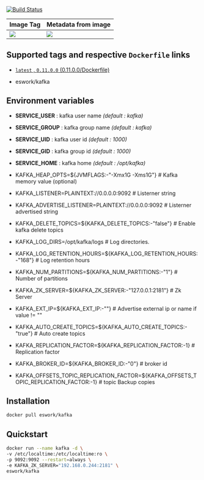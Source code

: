 [![Build Status](https://travis-ci.org/EsWork/docker-kafka.svg?branch=master)](https://travis-ci.org/EsWork/docker-kafka) 

|Image Tag | Metadata from image |
|--------- | :------------ |
|[![](https://images.microbadger.com/badges/version/eswork/kafka.svg)](https://microbadger.com/images/eswork/kafka "Get your own version badge on microbadger.com")|[![](https://images.microbadger.com/badges/image/eswork/kafka.svg)](https://microbadger.com/images/eswork/kafka "Get your own image badge on microbadger.com")

## Supported tags and respective `Dockerfile` links

- [`latest` , `0.11.0.0` (0.11.0.0/Dockerfile)](https://github.com/EsWork/docker-kafka/blob/master/Dockerfile)

* eswork/kafka

Environment variables
---

- **SERVICE_USER** : kafka user name *(default : kafka)*
- **SERVICE_GROUP** : kafka group name *(default : kafka)*
- **SERVICE_UID** : kafka user id *(default : 1000)*
- **SERVICE_GID** : kafka group id *(default : 1000)*
- **SERVICE_HOME** : kafka home *(default : /opt/kafka)*

- KAFKA_HEAP_OPTS=${JVMFLAGS:-"-Xmx1G -Xms1G"}     				                      # Kafka memory value (optional)
- KAFKA_LISTENER=PLAINTEXT://0.0.0.0:9092	                                          # Listerner string
- KAFKA_ADVERTISE_LISTENER=PLAINTEXT://0.0.0.0:9092	                                  # Listerner advertised string 
- KAFKA_DELETE_TOPICS=${KAFKA_DELETE_TOPICS:-"false"}			                      # Enable kafka delete topics
- KAFKA_LOG_DIRS=/opt/kafka/logs              		                                  # Log directories.
- KAFKA_LOG_RETENTION_HOURS=${KAFKA_LOG_RETENTION_HOURS:-"168"}	                      # Log retention hours
- KAFKA_NUM_PARTITIONS=${KAFKA_NUM_PARTITIONS:-"1"}				                      # Number of partitions
- KAFKA_ZK_SERVER=${KAFKA_ZK_SERVER:-"127.0.0.1:2181"}					              # Zk Server
- KAFKA_EXT_IP=${KAFKA_EXT_IP:-""}								                      # Advertise external ip or name if value != ""
- KAFKA_AUTO_CREATE_TOPICS=${KAFKA_AUTO_CREATE_TOPICS:-"true"}	                      # Auto create topics
- KAFKA_REPLICATION_FACTOR=${KAFKA_REPLICATION_FACTOR:-1}		                      # Replication factor
- KAFKA_BROKER_ID=${KAFKA_BROKER_ID:-"0"}                                             # broker id
- KAFKA_OFFSETS_TOPIC_REPLICATION_FACTOR=${KAFKA_OFFSETS_TOPIC_REPLICATION_FACTOR:-1} # topic Backup copies

Installation
---
```bash
docker pull eswork/kafka
```

Quickstart
---

```bash
docker run --name kafka -d \
-v /etc/localtime:/etc/localtime:ro \
-p 9092:9092 --restart=always \
-e KAFKA_ZK_SERVER="192.168.0.244:2181" \
eswork/kafka 
```